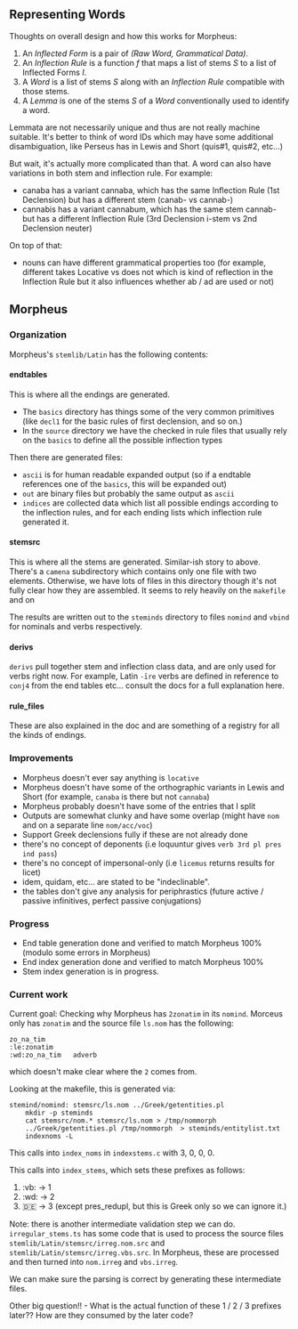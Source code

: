 ## Representing Words

Thoughts on overall design and how this works for Morpheus:

1. An _Inflected Form_ is a pair of _(Raw Word, Grammatical Data)_.
2. An _Inflection Rule_ is a function _f_ that maps a list of stems _S_ to a list of Inflected Forms _I_.
3. A _Word_ is a list of stems _S_ along with an _Inflection Rule_ compatible with those stems.
4. A _Lemma_ is one of the stems _S_ of a _Word_ conventionally used to identify a word.

Lemmata are not necessarily unique and thus are not really machine suitable. It's better to think of word IDs
which may have some additional disambiguation, like Perseus has in Lewis and Short (quis#1, quis#2, etc...)

But wait, it's actually more complicated than that. A word can also have variations in both stem and inflection rule.
For example:

- canaba has a variant cannaba, which has the same Inflection Rule (1st Declension) but has a different stem (canab- vs cannab-)
- cannabis has a variant cannabum, which has the same stem cannab- but has a different Inflection Rule (3rd Declension i-stem vs 2nd Declension neuter)

On top of that:

- nouns can have different grammatical properties too (for example, different takes Locative vs does not which is kind of reflection in the
  Inflection Rule but it also influences whether ab / ad are used or not)

## Morpheus

### Organization

Morpheus's `stemlib/Latin` has the following contents:

#### endtables

This is where all the endings are generated.

- The `basics` directory has things some of the very
  common primitives (like `decl1` for the basic rules of first declension, and so on.)
- In the `source` directory we have the checked in rule files that usually rely on the `basics` to
  define all the possible inflection types

Then there are generated files:

- `ascii` is for human readable expanded output (so if a endtable references one of the `basics`, this will be expanded out)
- `out` are binary files but probably the same output as `ascii`
- `indices` are collected data which list all possible endings according to the inflection rules, and for each ending lists which inflection rule generated it.

#### stemsrc

This is where all the stems are generated. Similar-ish story to above. There's a `camena` subdirectory which contains only one file with two elements.
Otherwise, we have lots of files in this directory though it's not fully clear how they are assembled. It seems to rely heavily on the `makefile` and on

The results are written out to the `steminds` directory to files `nomind` and `vbind` for nominals and verbs respectively.

#### derivs

`derivs` pull together stem and inflection class data, and are only used for verbs right now. For example, Latin `-īre` verbs are defined
in reference to `conj4` from the end tables etc... consult the docs for a full explanation here.

#### rule_files

These are also explained in the doc and are something of a registry for all the kinds of endings.

### Improvements

- Morpheus doesn't ever say anything is `locative`
- Morpheus doesn't have some of the orthographic variants in Lewis and Short (for example, `canaba` is there but not `cannaba`)
- Morpheus probably doesn't have some of the entries that I split
- Outputs are somewhat clunky and have some overlap (might have `nom` and on a separate line `nom/acc/voc`)
- Support Greek declensions fully if these are not already done
- there's no concept of deponents (i.e loquuntur gives `verb 3rd pl pres ind pass`)
- there's no concept of impersonal-only (i.e `licemus` returns results for licet)
- idem, quidam, etc... are stated to be "indeclinable".
- the tables don't give any analysis for periphrastics (future active / passive infinitives, perfect passive conjugations)

### Progress

- End table generation done and verified to match Morpheus 100% (modulo some errors in Morpheus)
- End index generation done and verified to match Morpheus 100%
- Stem index generation is in progress.

### Current work

Current goal: Checking why Morpheus has `2zonatim` in its `nomind`.
Morceus only has `zonatim` and the source file `ls.nom` has the following:

```
zo_na_tim
:le:zonatim
:wd:zo_na_tim	adverb
```

which doesn't make clear where the `2` comes from.

Looking at the makefile, this is generated via:

```
stemind/nomind:	stemsrc/ls.nom ../Greek/getentities.pl
	mkdir -p steminds
	cat stemsrc/nom.* stemsrc/ls.nom > /tmp/nommorph
	../Greek/getentities.pl /tmp/nommorph  > steminds/entitylist.txt
	indexnoms -L
```

This calls into `index_noms` in `indexstems.c` with 3, 0, 0, 0.

This calls into `index_stems`, which sets these prefixes as follows:

1. :vb: -> 1
2. :wd: -> 2
3. :de: -> 3 (except pres_redupl, but this is Greek only so we can ignore it.)

Note: there is another intermediate validation step we can do. `irregular_stems.ts` has
some code that is used to process the source files `stemlib/Latin/stemsrc/irreg.nom.src` and
`stemlib/Latin/stemsrc/irreg.vbs.src`. In Morpheus, these are processed and then turned into
`nom.irreg` and `vbs.irreg`.

We can make sure the parsing is correct by generating these intermediate files.

Other big question!! - What is the actual function of these 1 / 2 / 3 prefixes later??
How are they consumed by the later code?
